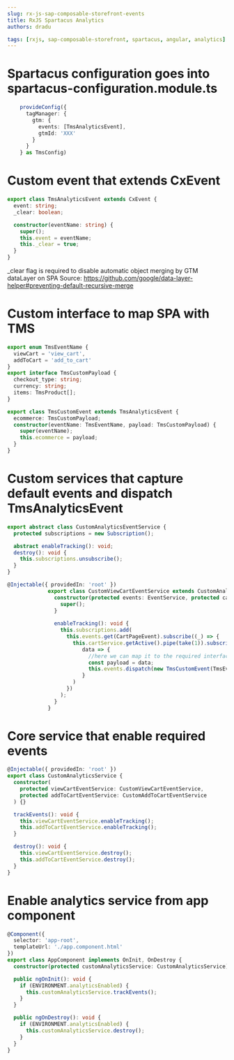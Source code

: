 ```yaml
---
slug: rx-js-sap-composable-storefront-events
title: RxJS Spartacus Analytics
authors: dradu

tags: [rxjs, sap-composable-storefront, spartacus, angular, analytics]
---
```


# Spartacus configuration goes into spartacus-configuration.module.ts

```typescript
    provideConfig({
      tagManager: {
        gtm: {
          events: [TmsAnalyticsEvent],
          gtmId: 'XXX'
        }
      }
    } as TmsConfig)
```

# Custom event that extends CxEvent

```typescript
export class TmsAnalyticsEvent extends CxEvent {
  event: string;
  _clear: boolean;

  constructor(eventName: string) {
    super();
    this.event = eventName;
    this._clear = true;
  }
}
```

_clear flag is required to disable automatic object merging by GTM dataLayer on SPA
Source: https://github.com/google/data-layer-helper#preventing-default-recursive-merge
<!-- Smart component template -->

# Custom interface to map SPA with TMS

```typescript
export enum TmsEventName {
  viewCart = 'view_cart',
  addToCart = 'add_to_cart'
}
export interface TmsCustomPayload {
  checkout_type: string;
  currency: string;
  items: TmsProduct[];
}

export class TmsCustomEvent extends TmsAnalyticsEvent {
  ecommerce: TmsCustomPayload;
  constructor(eventName: TmsEventName, payload: TmsCustomPayload) {
    super(eventName);
    this.ecommerce = payload;
  }
}
```

# Custom services that capture default events and dispatch TmsAnalyticsEvent

```typescript
export abstract class CustomAnalyticsEventService {
  protected subscriptions = new Subscription();

  abstract enableTracking(): void;
  destroy(): void {
    this.subscriptions.unsubscribe();
  }
}

@Injectable({ providedIn: 'root' })
             export class CustomViewCartEventService extends CustomAnalyticsEventService {
               constructor(protected events: EventService, protected cartService: ActiveCartService) {
                 super();
               }
             
               enableTracking(): void {
                 this.subscriptions.add(
                   this.events.get(CartPageEvent).subscribe((_) => {
                     this.cartService.getActive().pipe(take(1)).subscribe(
                        data => {
                          //here we can map it to the required interface
                          const payload = data;
                          this.events.dispatch(new TmsCustomEvent(TmsEventName.viewCart, payload));
                        }
                     )
                   })
                 );
               }
             }
```

# Core service that enable required events

```typescript
@Injectable({ providedIn: 'root' })
export class CustomAnalyticsService {
  constructor(
    protected viewCartEventService: CustomViewCartEventService,
    protected addToCartEventService: CustomAddToCartEventService
  ) {}

  trackEvents(): void {
    this.viewCartEventService.enableTracking();
    this.addToCartEventService.enableTracking();
  }

  destroy(): void {
    this.viewCartEventService.destroy();
    this.addToCartEventService.destroy();
  }
}
```

# Enable analytics service from app component

```typescript
@Component({
  selector: 'app-root',
  templateUrl: './app.component.html'
})
export class AppComponent implements OnInit, OnDestroy {
  constructor(protected customAnalyticsService: CustomAnalyticsService) {}

  public ngOnInit(): void {
    if (ENVIRONMENT.analyticsEnabled) {
      this.customAnalyticsService.trackEvents();
    }
  }

  public ngOnDestroy(): void {
    if (ENVIRONMENT.analyticsEnabled) {
      this.customAnalyticsService.destroy();
    }
  }
}
```
